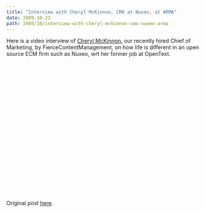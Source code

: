 ```yaml
---
title: "Interview with Cheryl McKinnon, CMO at Nuxeo, at ARMA"
date: 2009-10-22
path: 2009/10/interview-with-cheryl-mckinnon-cmo-nuxeo-arma
---
```


<p>Here is a video interview of <a href="http://blogs.nuxeo.com/cmkinnon">Cheryl McKinnon</a>, our recently hired Chief of Marketing, by FierceContentManagement, on how life is different in an open source ECM firm such as Nuxeo, wrt her former job at OpenText.</p> 
 <p>
<object width="425" height="344"><param name="movie" value="http://www.youtube.com/v/EPgvdsKf6yY&amp;hl=fr&amp;fs=1&amp;"><param name="allowFullScreen" value="true"><param name="allowscriptaccess" value="always"><embed src="http://www.youtube.com/v/EPgvdsKf6yY&amp;hl=fr&amp;fs=1&amp;" type="application/x-shockwave-flash" allowscriptaccess="always" allowfullscreen="true" width="425" height="344"></embed></object>
</p> 
 
 
 <p>
Original post <a href="http://www.fiercecontentmanagement.com/story/interview-cheryl-mckinnon-cmo-nuxeo-arma/2009-10-20">here</a>.
</p> 

